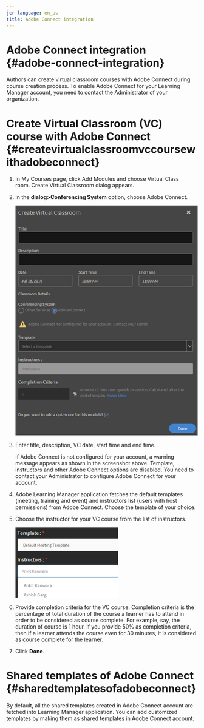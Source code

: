 ```yaml
---
jcr-language: en_us
title: Adobe Connect integration
---
```



# Adobe Connect integration {#adobe-connect-integration}

Authors can create virtual classroom courses with Adobe Connect during course creation process. To enable Adobe Connect for your Learning Manager account, you need to contact the Administrator of your organization.&nbsp;

# Create Virtual Classroom (VC) course with Adobe Connect {#createvirtualclassroomvccoursewithadobeconnect}

1. In My Courses page, click&nbsp;Add Modules&nbsp;and choose&nbsp;Virtual Class room.&nbsp;Create Virtual Classroom dialog appears.   
1. In the **dialog>Conferencing System** option, choose&nbsp;Adobe Connect.

   ![](assets/create-vc-author.png)

1. Enter title, description, VC date, start time and end time.

   If Adobe Connect is not configured for your account, a warning message appears as shown in the screenshot above. Template, instructors and other Adobe Connect options are disabled. You need to contact your Administrator to configure Adobe Connect for your account.&nbsp;

1. Adobe Learning Manager application fetches the default templates (meeting, training and event) and instructors list (users with host permissions) from Adobe Connect. Choose the template of your choice.
1. Choose the instructor for your VC course from the list of instructors.

   ![](assets/instructors-list-author.png)

1. Provide completion criteria for the VC course. Completion criteria is the percentage of total duration of the course a learner has to attend in order to be considered as course complete. For example, say, the duration of course is 1 hour. If you provide 50% as completion criteria, then if a learner attends the course even for 30 minutes, it is considered as course complete for the learner.
1. Click&nbsp;**Done**.

# Shared templates of Adobe Connect {#sharedtemplatesofadobeconnect}

By default, all the shared templates created in Adobe Connect account are fetched into Learning Manager application. You can add customized templates by making them as shared templates in Adobe Connect account.
